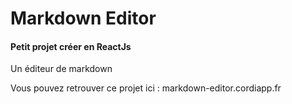 # Markdown Editor

#### Petit projet créer en ReactJs


Un éditeur de markdown
 

 Vous pouvez retrouver ce projet ici : markdown-editor.cordiapp.fr 
